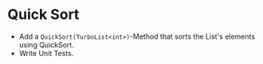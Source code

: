 # Quick Sort
- Add a `QuickSort(TurboList<int>)`-Method that sorts the List's elements using QuickSort.
- Write Unit Tests.